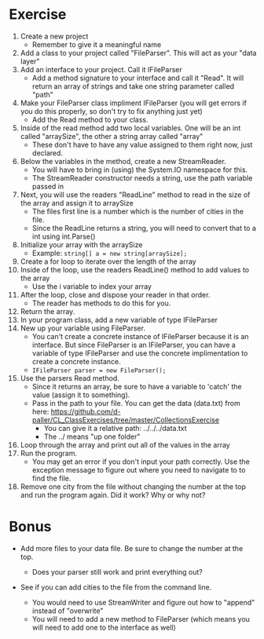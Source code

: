 # Exercise
1. Create a new project
	- Remember to give it a meaningful name
2. Add a class to your project called "FileParser".  This will act as your "data layer"
3. Add an interface to your project.  Call it IFileParser
	- Add a method signature to your interface and call it "Read".  It will return an array of strings and take one string parameter called "path"
4. Make your FileParser class impliment IFileParser (you will get errors if you do this properly, so don't try to fix anything just yet)
	- Add the Read method to your class.
5. Inside of the read method add two local variables.  One will be an int called "arraySize", the other a string array called "array"
	- These don't have to have any value assigned to them right now, just declared.
6. Below the variables in the method, create a new StreamReader.
	- You will have to bring in (using) the System.IO namespace for this.
	- The StreamReader constructor needs a string, use the path variable passed in
7. Next, you will use the readers "ReadLine" method to read in the size of the array and assign it to arraySize
	- The files first line is a number which is the number of cities in the file.
	- Since the ReadLine returns a string, you will need to convert that to a int using int.Parse()
8. Initialize your array with the arraySize
	- Example: `string[] a = new string[arraySize];`
9. Create a for loop to iterate over the length of the array
10. Inside of the loop, use the readers ReadLine() method to add values to the array
	- Use the i variable to index your array
11. After the loop, close and dispose your reader in that order.
	- The reader has methods to do this for you.
12. Return the array.
13. In your program class, add a new variable of type IFileParser
14. New up your variable using FileParser.
	- You can't create a concrete instance of IFileParser because it is an interface.  But since FileParser is an IFileParser, you can have a variable of type IFileParser and use the concrete implimentation to create a concrete instance.
	- `IFileParser parser = new FileParser();`
15. Use the parsers Read method.
	- Since it returns an array, be sure to have a variable to 'catch' the value (assign it to something).
	- Pass in the path to your file.  You can get the data (data.txt) from here: https://github.com/d-paller/CL_ClassExercises/tree/master/CollectionsExercise
		- You can give it a relative path: ../../../data.txt
		- The ../ means "up one folder"
16. Loop through the array and print out all of the values in the array
17. Run the program.
	- You may get an error if you don't input your path correctly.  Use the exception message to figure out where you need to navigate to to find the file.	
18. Remove one city from the file without changing the number at the top and run the program again.  Did it work?  Why or why not?

# Bonus
- Add more files to your data file. Be sure to change the number at the top.
	- Does your parser still work and print everything out?

- See if you can add cities to the file from the command line.
	- You would need to use StreamWriter and figure out how to "append" instead of "overwrite"
	- You will need to add a new method to FileParser (which means you will need to add one to the interface as well)
